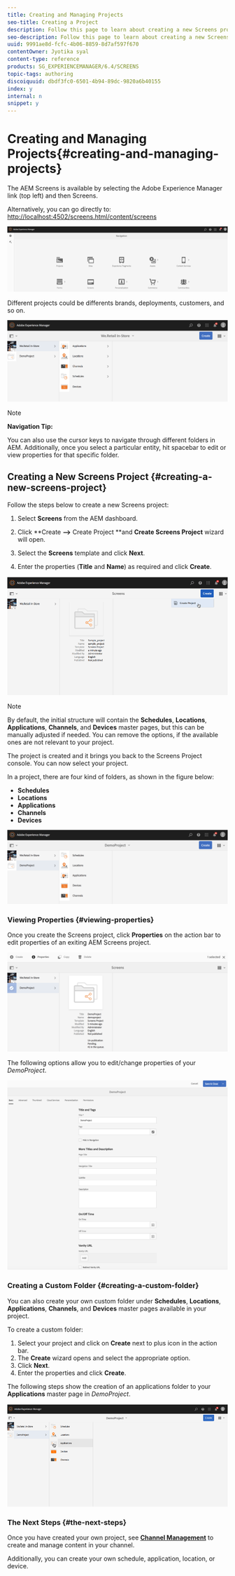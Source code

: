 ```yaml
---
title: Creating and Managing Projects
seo-title: Creating a Project
description: Follow this page to learn about creating a new Screens project.
seo-description: Follow this page to learn about creating a new Screens project.
uuid: 9991ae8d-fcfc-4b06-8859-8d7af597f670
contentOwner: Jyotika syal
content-type: reference
products: SG_EXPERIENCEMANAGER/6.4/SCREENS
topic-tags: authoring
discoiquuid: dbdf3fc0-6501-4b94-89dc-9820a6b40155
index: y
internal: n
snippet: y
---
```


# Creating and Managing Projects{#creating-and-managing-projects}

The AEM Screens is available by selecting the Adobe Experience Manager link (top left) and then Screens.

Alternatively, you can ﻿go directly to: [http://localhost:4502/screens.html/content/screens](http://localhost:4502/screens.html/content/screens)

![](assets/chlimage_1-47.png)

Different projects could be differents brands, deployments, customers, and so on.

![](assets/screen_shot_2018-08-23at105748am.png)

>[!NOTE]
>
>**Navigation Tip:**
>
>You can also use the cursor keys to navigate through different folders in AEM. Additionally, once you select a particular entity, hit spacebar to edit or view properties for that specific folder.

## Creating a New Screens Project {#creating-a-new-screens-project}

Follow the steps below to create a new Screens project:

1. Select **Screens** from the AEM dashboard.
1. Click **Create **--&gt;** Create Project **and **Create Screens Project** wizard will open.

1. Select the **Screens** template and click **Next**.

1. Enter the properties (**Title** and **Name**) as required and click **Create**.

![](assets/player1.gif)

>[!NOTE]
>
>By default, the initial structure will contain the **Schedules**, **Locations**, **Applications**, **Channels**, and **Devices** master pages, but this can be manually adjusted if needed. You can remove the options, if the available ones are not relevant to your project.

The project is created and it brings you back to the Screens Project console. You can now select your project.

In a project, there are four kind of folders, as shown in the figure below:

* **Schedules**
* **Locations**
* **Applications**
* **Channels**
* **Devices**

![](assets/screen_shot_2018-08-23at110114am.png) 

### Viewing Properties {#viewing-properties}

Once you create the Screens project, click **Properties** on the action bar to edit properties of an exiting AEM Screens project. 

![](assets/screen_shot_2018-08-23at110211am.png)

The following options allow you to edit/change properties of your *DemoProject*.

![](assets/screen_shot_2018-08-23at110409am.png) 

### Creating a Custom Folder {#creating-a-custom-folder}

You can also create your own custom folder under **Schedules**, **Locations**, **Applications**, **Channels**, and **Devices** master pages available in your project.

To create a custom folder:

1. Select your project and click on **Create** next to plus icon in the action bar. 
1. The **Create** wizard opens and select the appropriate option.
1. Click **Next**.
1. Enter the properties and click **Create**.

The following steps show the creation of an applications folder to your **Applications** master page in *DemoProject*.

![](assets/player2-1.gif) 

### The Next Steps {#the-next-steps}

Once you have created your own project, see [**Channel Management**](../../screens/using/managing-channels.md) to create and manage content in your channel.

Additionally, you can create your own schedule, application, location, or device.
